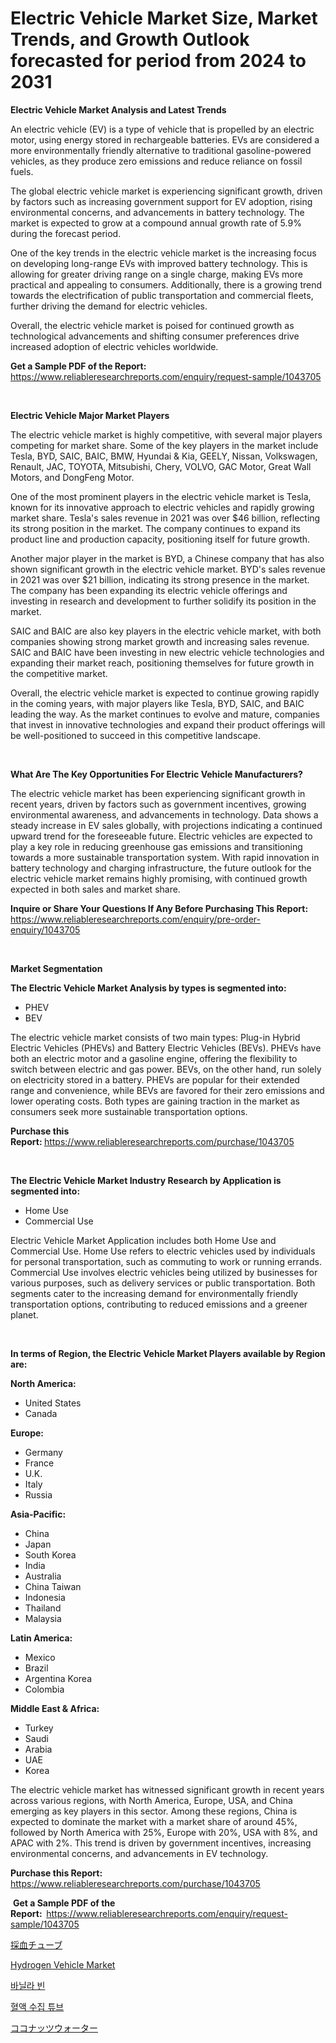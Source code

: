 <p><h1>Electric Vehicle Market Size, Market Trends, and Growth Outlook forecasted for period from 2024 to 2031</h1></p><p><strong>Electric Vehicle Market Analysis and Latest Trends</strong></p>
<p><p>An electric vehicle (EV) is a type of vehicle that is propelled by an electric motor, using energy stored in rechargeable batteries. EVs are considered a more environmentally friendly alternative to traditional gasoline-powered vehicles, as they produce zero emissions and reduce reliance on fossil fuels.</p><p>The global electric vehicle market is experiencing significant growth, driven by factors such as increasing government support for EV adoption, rising environmental concerns, and advancements in battery technology. The market is expected to grow at a compound annual growth rate of 5.9% during the forecast period.</p><p>One of the key trends in the electric vehicle market is the increasing focus on developing long-range EVs with improved battery technology. This is allowing for greater driving range on a single charge, making EVs more practical and appealing to consumers. Additionally, there is a growing trend towards the electrification of public transportation and commercial fleets, further driving the demand for electric vehicles.</p><p>Overall, the electric vehicle market is poised for continued growth as technological advancements and shifting consumer preferences drive increased adoption of electric vehicles worldwide.</p></p>
<p><strong>Get a Sample PDF of the Report:&nbsp;</strong> <a href="https://www.reliableresearchreports.com/enquiry/request-sample/1043705">https://www.reliableresearchreports.com/enquiry/request-sample/1043705</a></p>
<p>&nbsp;</p>
<p><strong>Electric Vehicle Major Market Players</strong></p>
<p><p>The electric vehicle market is highly competitive, with several major players competing for market share. Some of the key players in the market include Tesla, BYD, SAIC, BAIC, BMW, Hyundai & Kia, GEELY, Nissan, Volkswagen, Renault, JAC, TOYOTA, Mitsubishi, Chery, VOLVO, GAC Motor, Great Wall Motors, and DongFeng Motor.</p><p>One of the most prominent players in the electric vehicle market is Tesla, known for its innovative approach to electric vehicles and rapidly growing market share. Tesla's sales revenue in 2021 was over $46 billion, reflecting its strong position in the market. The company continues to expand its product line and production capacity, positioning itself for future growth.</p><p>Another major player in the market is BYD, a Chinese company that has also shown significant growth in the electric vehicle market. BYD's sales revenue in 2021 was over $21 billion, indicating its strong presence in the market. The company has been expanding its electric vehicle offerings and investing in research and development to further solidify its position in the market.</p><p>SAIC and BAIC are also key players in the electric vehicle market, with both companies showing strong market growth and increasing sales revenue. SAIC and BAIC have been investing in new electric vehicle technologies and expanding their market reach, positioning themselves for future growth in the competitive market.</p><p>Overall, the electric vehicle market is expected to continue growing rapidly in the coming years, with major players like Tesla, BYD, SAIC, and BAIC leading the way. As the market continues to evolve and mature, companies that invest in innovative technologies and expand their product offerings will be well-positioned to succeed in this competitive landscape.</p></p>
<p>&nbsp;</p>
<p><strong>What Are The Key Opportunities For Electric Vehicle Manufacturers?</strong></p>
<p><p>The electric vehicle market has been experiencing significant growth in recent years, driven by factors such as government incentives, growing environmental awareness, and advancements in technology. Data shows a steady increase in EV sales globally, with projections indicating a continued upward trend for the foreseeable future. Electric vehicles are expected to play a key role in reducing greenhouse gas emissions and transitioning towards a more sustainable transportation system. With rapid innovation in battery technology and charging infrastructure, the future outlook for the electric vehicle market remains highly promising, with continued growth expected in both sales and market share.</p></p>
<p><strong>Inquire or Share Your Questions If Any Before Purchasing This Report:</strong> <a href="https://www.reliableresearchreports.com/enquiry/pre-order-enquiry/1043705">https://www.reliableresearchreports.com/enquiry/pre-order-enquiry/1043705</a></p>
<p>&nbsp;</p>
<p><strong>Market Segmentation</strong></p>
<p><strong>The Electric Vehicle Market Analysis by types is segmented into:</strong></p>
<p><ul><li>PHEV</li><li>BEV</li></ul></p>
<p><p>The electric vehicle market consists of two main types: Plug-in Hybrid Electric Vehicles (PHEVs) and Battery Electric Vehicles (BEVs). PHEVs have both an electric motor and a gasoline engine, offering the flexibility to switch between electric and gas power. BEVs, on the other hand, run solely on electricity stored in a battery. PHEVs are popular for their extended range and convenience, while BEVs are favored for their zero emissions and lower operating costs. Both types are gaining traction in the market as consumers seek more sustainable transportation options.</p></p>
<p><strong>Purchase this Report:&nbsp;</strong><a href="https://www.reliableresearchreports.com/purchase/1043705">https://www.reliableresearchreports.com/purchase/1043705</a></p>
<p>&nbsp;</p>
<p><strong>The Electric Vehicle Market Industry Research by Application is segmented into:</strong></p>
<p><ul><li>Home Use</li><li>Commercial Use</li></ul></p>
<p><p>Electric Vehicle Market Application includes both Home Use and Commercial Use. Home Use refers to electric vehicles used by individuals for personal transportation, such as commuting to work or running errands. Commercial Use involves electric vehicles being utilized by businesses for various purposes, such as delivery services or public transportation. Both segments cater to the increasing demand for environmentally friendly transportation options, contributing to reduced emissions and a greener planet.</p></p>
<p>&nbsp;</p>
<p><strong>In terms of Region, the Electric Vehicle Market Players available by Region are:</strong></p>
<p>
    <p> <strong> North America: </strong>
        <ul>
            <li>United States</li>
            <li>Canada</li>
        </ul>
        </p> 
    <p> <strong> Europe: </strong>
        <ul>
            <li>Germany</li>
            <li>France</li>
            <li>U.K.</li>
            <li>Italy</li>
            <li>Russia</li>
        </ul>
        </p> 
    <p> <strong> Asia-Pacific: </strong>
        <ul>
            <li>China</li>
            <li>Japan</li>
            <li>South Korea</li>
            <li>India</li>
            <li>Australia</li>
            <li>China Taiwan</li>
            <li>Indonesia</li>
            <li>Thailand</li>
            <li>Malaysia</li>
        </ul>
        </p> 
    <p> <strong> Latin America: </strong>
        <ul>
            <li>Mexico</li>
            <li>Brazil</li>
            <li>Argentina Korea</li>
            <li>Colombia</li>
        </ul>
        </p> 
    <p> <strong> Middle East & Africa: </strong>
        <ul>
            <li>Turkey</li>
            <li>Saudi</li>
            <li>Arabia</li>
            <li>UAE</li>
            <li>Korea</li>
        </ul>
    </p>
    </p>
<p><p>The electric vehicle market has witnessed significant growth in recent years across various regions, with North America, Europe, USA, and China emerging as key players in this sector. Among these regions, China is expected to dominate the market with a market share of around 45%, followed by North America with 25%, Europe with 20%, USA with 8%, and APAC with 2%. This trend is driven by government incentives, increasing environmental concerns, and advancements in EV technology.</p></p>
<p><strong>Purchase this Report: </strong><a href="https://www.reliableresearchreports.com/purchase/1043705">https://www.reliableresearchreports.com/purchase/1043705</a></p>
<p>&nbsp;<strong>Get a Sample PDF of the Report:&nbsp;&nbsp;</strong><a href="https://www.reliableresearchreports.com/enquiry/request-sample/1043705">https://www.reliableresearchreports.com/enquiry/request-sample/1043705</a></p>
<p><strong></strong></p>
<p><p><a href="https://medium.com/@klr1591/%E6%8E%A1%E8%A1%80%E3%83%81%E3%83%A5%E3%83%BC%E3%83%96%E5%B8%82%E5%A0%B4-%E5%B8%82%E5%A0%B4%E3%82%B7%E3%82%A7%E3%82%A2-%E5%B8%82%E5%A0%B4%E3%83%88%E3%83%AC%E3%83%B3%E3%83%89-%E5%B0%86%E6%9D%A5%E3%81%AE%E6%88%90%E9%95%B7%E3%82%92%E6%8E%A2%E7%B4%A2-8a5af0995b04">採血チューブ</a></p><p><a href="https://github.com/lataunyatinikmelvin59ilbd0dv/Market-Research-Report-List-1/blob/main/hydrogen-vehicle-market.md">Hydrogen Vehicle Market</a></p><p><a href="https://medium.com/@ppekbp22499696/%EB%B0%94%EB%8B%90%EB%9D%BC%EC%BD%A9-%EC%8B%9C%EC%9E%A5-%EC%9D%B8%EC%82%AC%EC%9D%B4%ED%8A%B8-%EC%8B%9C%EC%9E%A5-%EB%8F%99%ED%96%A5-%EC%84%B1%EC%9E%A5-2024%EB%85%84%EB%B6%80%ED%84%B0-2031%EB%85%84%EA%B9%8C%EC%A7%80-%EC%98%88%EC%B8%A1%EB%90%9C-%EA%B2%83-1fffa9048516">바닐라 빈</a></p><p><a href="https://medium.com/@ppekbp22499696/%ED%98%88%EC%95%A1-%EC%B1%84%EC%B7%A8-%ED%8A%9C%EB%B8%8C-%EC%8B%9C%EC%9E%A5%EC%9D%80-%EC%8B%9C%EC%9E%A5-%EC%A0%90%EC%9C%A0%EC%9C%A8-%EC%8B%9C%EC%9E%A5-%EB%8F%99%ED%96%A5-%EB%B0%8F-%EC%8B%9C%EC%9E%A5-%EC%84%B1%EC%9E%A5%EC%97%90-%EB%8C%80%ED%95%9C-%EC%A0%95%EB%B3%B4%EB%A5%BC-%EC%A0%9C%EA%B3%B5%ED%95%A9%EB%8B%88%EB%8B%A4-7f688ff9c640">혈액 수집 튜브</a></p><p><a href="https://medium.com/@klr1591/%E3%82%B3%E3%82%B3%E3%83%8A%E3%83%83%E3%83%84%E3%82%A6%E3%82%A9%E3%83%BC%E3%82%BF%E3%83%BC%E5%B8%82%E5%A0%B4%E3%83%A1%E3%83%88%E3%83%AA%E3%82%AF%E3%82%B9%E3%81%AE%E3%83%87%E3%82%B3%E3%83%BC%E3%83%87%E3%82%A3%E3%83%B3%E3%82%B0-%E5%B8%82%E5%A0%B4%E3%82%B7%E3%82%A7%E3%82%A2-%E3%83%88%E3%83%AC%E3%83%B3%E3%83%89-%E3%81%9D%E3%81%97%E3%81%A6%E6%88%90%E9%95%B7%E3%83%91%E3%82%BF%E3%83%BC%E3%83%B3-b45ff6c603a7">ココナッツウォーター</a></p></p>
